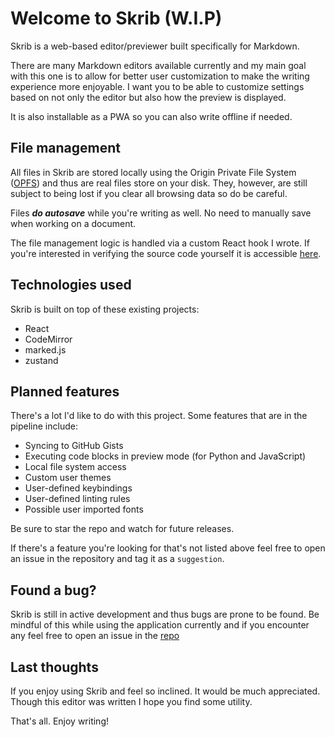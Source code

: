 # Welcome to Skrib (W.I.P)

Skrib is a web-based editor/previewer built specifically for Markdown.

There are many Markdown editors available currently and my main goal with this one is to allow for better user customization to make the writing experience more enjoyable. I want you to be able to customize settings based on not only the editor but also how the preview is displayed.

It is also installable as a PWA so you can also write offline if needed.

## File management

All files in Skrib are stored locally using the Origin Private File System ([OPFS](https://google.com)) and thus are real files store on your disk. They, however, are still subject to being lost if you clear all browsing data so do be careful.

Files **_do autosave_** while you're writing as well. No need to manually save when working on a document.

The file management logic is handled via a custom React hook I wrote. If you're interested in verifying the source code yourself it is accessible [here]().

## Technologies used

Skrib is built on top of these existing projects:

- React
- CodeMirror
- marked.js
- zustand

## Planned features

There's a lot I'd like to do with this project. Some features that are in the pipeline include:

- Syncing to GitHub Gists
- Executing code blocks in preview mode (for Python and JavaScript)
- Local file system access
- Custom user themes
- User-defined keybindings
- User-defined linting rules
- Possible user imported fonts

Be sure to star the repo and watch for future releases.

If there's a feature you're looking for that's not listed above feel free to open an issue in the repository and tag it as a `suggestion`.

## Found a bug?

Skrib is still in active development and thus bugs are prone to be found. Be mindful of this while using the application currently and if you encounter any feel free to open an issue in the [repo](https://github.com/jbukuts/skrib)

## Last thoughts

If you enjoy using Skrib and feel so inclined. It would be much appreciated. Though this editor was written I hope you find some utility. 

That's all. Enjoy writing!